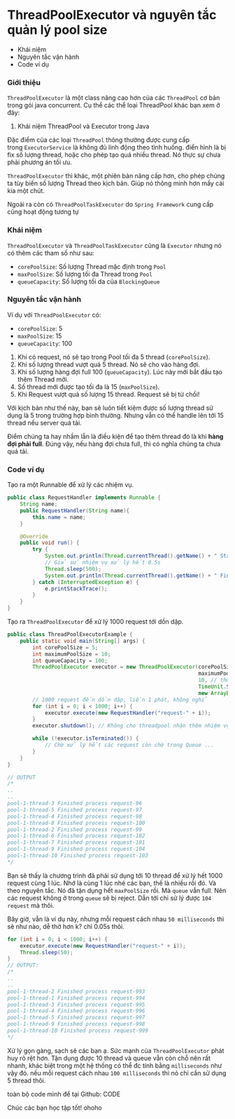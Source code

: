 # ThreadPoolExecutor và nguyên tắc quản lý pool size


- Khái niệm
- Nguyên tắc vận hành
- Code ví dụ

### **Giới thiệu**

`ThreadPoolExecutor` là một class nâng cao hơn của các `ThreadPool` cơ bản trong gói java concurrent. Cụ thể các thể loại ThreadPool khác bạn xem ở đây:

1. Khái niệm ThreadPool và Executor trong Java

Đặc điểm của các loại `ThreadPool` thông thường được cung cấp trong `ExecutorService` là không đủ linh động theo tình huống. điển hình là bị fix số lượng thread, hoặc cho phép tạo quá nhiều thread. Nó thực sự chưa phải phương án tối ưu.

`ThreadPoolExecutor` thì khác, một phiên bản nâng cấp hơn, cho phép chúng ta tùy biến số lượng Thread theo kịch bản. Giúp nó thông minh hơn mấy cái kia một chút.

Ngoài ra còn có `ThreadPoolTaskExecutor` do `Spring Framework` cung cấp cũng hoạt động tương tự

### **Khái niệm**

`ThreadPoolExecutor` và `ThreadPoolTaskExecutor` cũng là `Executor` nhưng nó có thêm các tham số như sau:

- `corePoolSize`: Số lượng Thread mặc định trong `Pool`
- `maxPoolSize`: Số lượng tối đa Thread trong `Pool`
- `queueCapacity`: Số lượng tối da của `BlockingQueue`

### **Nguyên tắc vận hành**

Ví dụ với `ThreadPoolExecutor` có:

- `corePoolSize`: 5
- `maxPoolSize`: 15
- `queueCapacity`: 100

1. Khi có request, nó sẽ tạo trong Pool tối đa 5 thread (`corePoolSize`).
2. Khi số lượng thread vượt quá 5 thread. Nó sẽ cho vào hàng đợi.
3. Khi số lượng hàng đợi full 100 (`queueCapacity`). Lúc này mới bắt đầu tạo thêm Thread mới.
4. Số thread mới được tạo tối đa là 15 (`maxPoolSize`).
5. Khi Request vượt quá số lượng 15 thread. Request sẽ bị từ chối!

Với kịch bản như thế này, bạn sẽ luôn tiết kiệm được số lượng thread sử dụng là 5 trong trường hợp bình thường. Nhưng vẫn có thể handle lên tới 15 thread nếu server quá tải.

Điểm chúng ta hay nhầm lẫn là điều kiện để tạo thêm thread đó là khi **hàng đợi phải full**. Đúng vậy, nếu hàng đợi chưa full, thì có nghĩa chúng ta chưa quá tải.

### **Code ví dụ**

Tạo ra một Runnable để xử lý các nhiệm vụ.

```java
public class RequestHandler implements Runnable {
    String name;
    public RequestHandler(String name){
        this.name = name;
    }

    @Override
    public void run() {
        try {
            System.out.println(Thread.currentThread().getName() + " Starting process " + name);
            // Giả sử nhiệm vụ xử lý hết 0.5s
            Thread.sleep(500);
            System.out.println(Thread.currentThread().getName() + " Finished process " + name);
        } catch (InterruptedException e) {
            e.printStackTrace();
        }
    }
}
```

Tạo ra `ThreadPoolExecutor` để xử lý 1000 request tới dồn dập.

```java
public class ThreadPoolExecutorExample {
    public static void main(String[] args) {
        int corePoolSize = 5;
        int maximumPoolSize = 10;
        int queueCapacity = 100;
        ThreadPoolExecutor executor = new ThreadPoolExecutor(corePoolSize, // Số corePoolSize
                                                             maximumPoolSize, // số maximumPoolSize
                                                             10, // thời gian một thread được sống nếu không làm gì
                                                             TimeUnit.SECONDS,
                                                             new ArrayBlockingQueue<>(queueCapacity)); // Blocking queue để cho request đợi
        // 1000 request đến dồn dập, liền 1 phát, không nghỉ
        for (int i = 0; i < 1000; i++) {
            executor.execute(new RequestHandler("request-" + i));
        }
        executor.shutdown(); // Không cho threadpool nhận thêm nhiệm vụ nào nữa

        while (!executor.isTerminated()) {
            // Chờ xử lý hết các request còn chờ trong Queue ...
        }
    }
}

// OUTPUT
/*
..
..
pool-1-thread-3 Finished process request-96
pool-1-thread-5 Finished process request-97
pool-1-thread-4 Finished process request-98
pool-1-thread-8 Finished process request-100
pool-1-thread-2 Finished process request-99
pool-1-thread-6 Finished process request-102
pool-1-thread-7 Finished process request-101
pool-1-thread-9 Finished process request-104
pool-1-thread-10 Finished process request-103
*/
```

Bạn sẽ thấy là chương trình đã phải sử dụng tới 10 thread để xử lý hết 1000 request cùng 1 lúc. Nhớ là cùng 1 lúc nhé các bạn, thế là nhiều rồi đó. Và theo nguyên tắc. Nó đã tận dụng hết `maxPoolSize` rồi. Mà `queue` vẫn full. Nên các request không ở trong `queue` sẽ bị reject. Dẫn tới chỉ sử lý được `104 request` mà thôi.

Bây giờ, vẫn là ví dụ này, nhưng mỗi request cách nhau `50 milliseconds` thì sẽ như nào, dễ thở hơn k? chỉ 0.05s thôi.

```java
for (int i = 0; i < 1000; i++) {
    executor.execute(new RequestHandler("request-" + i));
    Thread.sleep(50);
}
// OUTPUT:
/*
..
..
pool-1-thread-2 Finished process request-993
pool-1-thread-1 Finished process request-994
pool-1-thread-3 Finished process request-995
pool-1-thread-4 Finished process request-996
pool-1-thread-5 Finished process request-997
pool-1-thread-9 Finished process request-998
pool-1-thread-10 Finished process request-999
*/
```

Xử lý gọn gàng, sạch sẽ các bạn ạ. Sức mạnh của `ThreadPoolExecutor` phát huy rõ rệt hơn. Tận dụng được 10 thread và queue vẫn còn chỗ nên rất nhanh, khác biệt trong một hệ thống có thể đc tính bằng `milliseconds` như vậy đó. nếu mỗi request cách nhau `100 milliseconds` thì nó chỉ cần sử dụng 5 thread thôi.

toàn bộ code mình để tại Github: CODE

Chúc các bạn học tập tốt! ohoho

